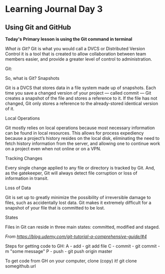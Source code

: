 # Learning Journal Day 3
## Using Git and GitHub
**Today's Primary lesson is using the Git command in terminal**

*What is Git?*
Git is what you would call a DVCS or Distributed Version Control it is a tool that is created to allow collaboration between team members easier, and provide a greater level of control to administration.

Git:

 So, what is Git?
Snapshots

Git is a DVCS that stores data in a file system made up of snapshots. Each time you save a changed version of your project — called commit — Git creates a snapshot of the file and stores a reference to it. If the file has not changed, Git only stores a reference to the already-stored identical version of it.

Local Operations

Git mostly relies on local operations because most necessary information can be found in local resources. This allows for process expediency because a project’s history resides on the local disk, eliminating the need to fetch history information from the server, and allowing one to continue work on a project even when not online or on a VPN.

Tracking Changes

Every single change applied to any file or directory is tracked by Git. And, as the gatekeeper, Git will always detect file corruption or loss of information in transit.

Loss of Data

Git is set up to greatly minimize the possibility of irreversible damage to files, such as accidentally lost data. Git makes it extremely difficult for a snapshot of your file that is committed to be lost.

States

Files in Git can reside in three main states: committed, modified and staged.

*From https://blog.udemy.com/git-tutorial-a-comprehensive-guide/#4*



Steps for getting code to GH:
A - add - git add file
C - commit - git commit -m "some message"
P - push - git push origin master



To get code from GH on your computer, clone (copy) it!
git clone somegithub.url
